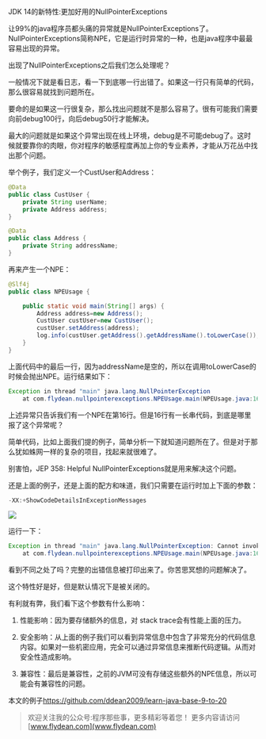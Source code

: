 JDK 14的新特性:更加好用的NullPointerExceptions

让99%的java程序员都头痛的异常就是NullPointerExceptions了。NullPointerExceptions简称NPE，它是运行时异常的一种，也是java程序中最最容易出现的异常。

出现了NullPointerExceptions之后我们怎么处理呢？

一般情况下就是看日志，看一下到底哪一行出错了。如果这一行只有简单的代码，那么很容易就找到问题所在。

要命的是如果这一行很复杂，那么找出问题就不是那么容易了。很有可能我们需要向前debug100行，向后debug50行才能解决。

最大的问题就是如果这个异常出现在线上环境，debug是不可能debug了。这时候就要靠你的肉眼，你对程序的敏感程度再加上你的专业素养，才能从万花丛中找出那个问题。

举个例子，我们定义一个CustUser和Address：

~~~java
@Data
public class CustUser {
    private String userName;
    private Address address;
}
~~~

~~~java
@Data
public class Address {
    private String addressName;
}
~~~

再来产生一个NPE：

~~~java
@Slf4j
public class NPEUsage {

    public static void main(String[] args) {
        Address address=new Address();
        CustUser custUser=new CustUser();
        custUser.setAddress(address);
        log.info(custUser.getAddress().getAddressName().toLowerCase());
    }
}
~~~

上面代码中的最后一行，因为addressName是空的，所以在调用toLowerCase的时候会抛出NPE。运行结果如下：

~~~java
Exception in thread "main" java.lang.NullPointerException
	at com.flydean.nullpointerexceptions.NPEUsage.main(NPEUsage.java:16)
~~~

上述异常只告诉我们有一个NPE在第16行。但是16行有一长串代码，到底是哪里报了这个异常呢？

简单代码，比如上面我们提的例子，简单分析一下就知道问题所在了。但是对于那么犹如蛛网一样的复杂的项目，找起来就很难了。

别害怕，JEP 358: Helpful NullPointerExceptions就是用来解决这个问题。

还是上面的例子，还是上面的配方和味道，我们只需要在运行时加上下面的参数：

~~~java
-XX:+ShowCodeDetailsInExceptionMessages
~~~

![](https://img-blog.csdnimg.cn/20200427101823465.png)

运行一下：

~~~java
Exception in thread "main" java.lang.NullPointerException: Cannot invoke "String.toLowerCase()" because the return value of "com.flydean.nullpointerexceptions.Address.getAddressName()" is null
	at com.flydean.nullpointerexceptions.NPEUsage.main(NPEUsage.java:16)
~~~

看到不同之处了吗？完整的出错信息被打印出来了。你苦思冥想的问题解决了。

这个特性好是好，但是默认情况下是被关闭的。

有利就有弊，我们看下这个参数有什么影响：

1. 性能影响：因为要存储额外的信息，对 stack trace会有性能上面的压力。
   
2. 安全影响：从上面的例子我们可以看到异常信息中包含了非常充分的代码信息内容。如果对一些机密应用，完全可以通过异常信息来推断代码逻辑。从而对安全性造成影响。

3. 兼容性：最后是兼容性，之前的JVM可没有存储这些额外的NPE信息，所以可能会有兼容性的问题。

本文的例子[https://github.com/ddean2009/learn-java-base-9-to-20
](https://github.com/ddean2009/learn-java-base-9-to-20)

> 欢迎关注我的公众号:程序那些事，更多精彩等着您！
> 更多内容请访问 [www.flydean.com](www.flydean.com)



